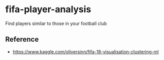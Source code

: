 # fifa-player-analysis
Find players similar to those in your football club


## Reference
 - https://www.kaggle.com/oliversinn/fifa-18-visualisation-clustering-ml
